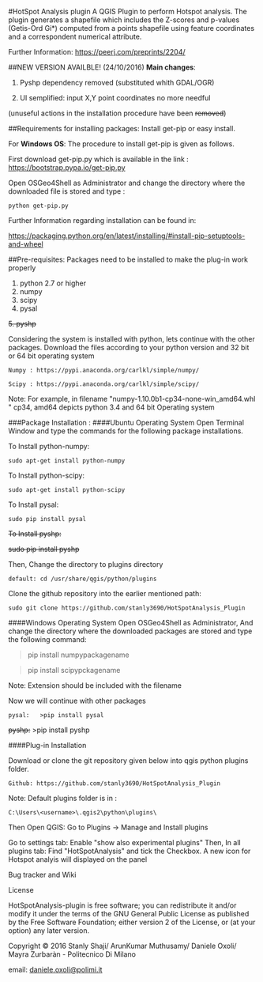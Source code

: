 #HotSpot Analysis plugin
A QGIS Plugin to perform Hotspot analysis.
The plugin generates a shapefile which includes the Z-scores and p-values (Getis-Ord Gi*) computed from a points shapefile using feature coordinates and a correspondent numerical attribute.   

Further Information: https://peerj.com/preprints/2204/

##NEW VERSION AVAILBLE! (24/10/2016)
**Main changes**: 

1) Pyshp dependency removed (substituted whith GDAL/OGR)

2) UI semplified: input X,Y point coordinates no more needful

(unuseful actions in the installation procedure have been ~~removed~~)

##Requirements for installing packages:
Install get-pip or easy install.

For **Windows OS**: The procedure to install get-pip is given as follows. 

First download get-pip.py which is available in the link :
https://bootstrap.pypa.io/get-pip.py

Open OSGeo4Shell as Administrator 
and change the directory where the downloaded file is stored and type :

`
python get-pip.py
`

Further Information regarding installation can be found in: 


https://packaging.python.org/en/latest/installing/#install-pip-setuptools-and-wheel



##Pre-requisites: 
Packages need to be installed to make the plug-in work properly

1. python 2.7 or higher
2. numpy
3. scipy
4. pysal

~~5. pyshp~~
	
Considering the system is installed with python, lets continue with the other packages. 
Download the files according to your python version and 32 bit or 64 bit operating system

`
Numpy : https://pypi.anaconda.org/carlkl/simple/numpy/
`

`
Scipy : https://pypi.anaconda.org/carlkl/simple/scipy/
`

Note: For example, in filename "numpy-1.10.0b1-cp34-none-win_amd64.whl " cp34, amd64 depicts python 3.4 and 64 bit Operating system
		
###Package Installation :
####Ubuntu Operating System
Open Terminal Window and type the commands for the following package installations. 

To Install python-numpy:

`
sudo apt-get install python-numpy
`

To Install python-scipy:

`
sudo apt-get install python-scipy
`

To Install pysal:

`
sudo pip install pysal
`

~~To Install pyshp:~~


~~sudo pip install pyshp~~

	
Then, Change the directory to plugins directory

`
default: cd /usr/share/qgis/python/plugins
`

Clone the github repository into the earlier mentioned path:

`
sudo git clone https://github.com/stanly3690/HotSpotAnalysis_Plugin 
`


####Windows Operating System
Open OSGeo4Shell as Administrator, 
And change the directory where the downloaded packages are stored and 
type the following command:


> pip install numpypackagename


> pip install scipypckagename
				

Note:  Extension should be included with the filename


Now we will continue with other packages 

`
pysal:  
	>pip install pysal
`


~~pyshp:~~
	>pip install pyshp


			
####Plug-in Installation

Download or clone the git repository given below into qgis python plugins folder.

`
Github: https://github.com/stanly3690/HotSpotAnalysis_Plugin
`

Note: Default plugins folder is in : 

`
C:\Users\<username>\.qgis2\python\plugins\
`

Then Open QGIS: Go to  Plugins -> Manage and Install plugins

Go to settings tab:  Enable "show also experimental plugins"
Then, In all plugins tab: Find "HotSpotAnalysis" and tick the Checkbox.
A new icon for Hotspot analyis will displayed on the panel



Bug tracker and Wiki


License

HotSpotAnalysis-plugin is free software; you can redistribute it and/or modify it under the terms of the GNU General Public License as published by the Free Software Foundation; either version 2 of the License, or (at your option) any later version.

Copyright © 2016 Stanly Shaji/ ArunKumar Muthusamy/ Daniele Oxoli/ Mayra Zurbaràn - Politecnico Di Milano

email: daniele.oxoli@polimi.it
